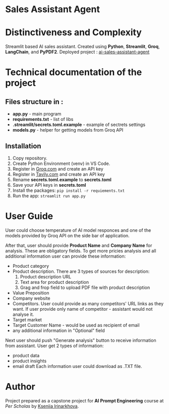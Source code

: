 # Sales Assistant Agent

# Distinctiveness and Complexity
Streamlit based AI sales assistant. Created using **Python**, **Streamlit**, **Groq**, **LangChain**, and **PyPDF2**.
Deployed project : [ai-sales-assistant-agent](https://ai-sales-assistant-agent.streamlit.app/)

# Technical documentation of the project
## Files structure in :
- **app.py** - main program
- **requirements.txt** - list of libs
- **.streamlit/secrets.toml.example** - example of sectrets settings
- **models.py** - helper for getting models from Groq API

## Installation

1. Copy repository.
2. Create Python Environment (venv) in VS Code. 
3. Register in [Groq.com](https://console.groq.com/) and create an API key
4. Register in [Tavily.com](https://tavily.com/) and create an API key
5. Rename **secrets.toml.example** to **secrets.toml**
6. Save your API keys in **secrets.toml**
7. Install the packages: `pip install -r requiements.txt`
8. Run the app: `streamlit run app.py`

# User Guide
User could choose  temperature of AI model responces and one of the models provided by Groq API on the side bar of application.

After that, user should provide **Product Name** and **Company Name** for analysis. These are obligatory fields. 
To get more pricies analysis and all additional information user can provide these information:
- Product category
- Product description. There are 3 types of sources for description:
   1. Product description URL
   2. Text area for product description
   3. Grag and frop field to upload PDF file with product description
- Value Preposition
- Company website
- Competitors. User could provide as many competitors' URL links as they want. If user provide only name of competitor - assistant would not analyse it.
- Target market
- Target Customer Name - would be used as recipient of email
- any additional information in "Optional" field

Next user should push "Generate analysis" button to receive information from assistant.
User get 2 types of information:
- product data
- product insights
- email draft
Each information user could download as .TXT file.

# Author
Project prepared as a capstone project for **AI Prompt Engineering** course at *Per Scholas* by [Kseniia Irinarkhova](https://www.linkedin.com/in/kseniia-irinarkhova/).